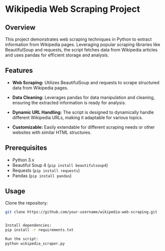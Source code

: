 # Wikipedia Web Scraping Project

## Overview

This project demonstrates web scraping techniques in Python to extract information from Wikipedia pages. Leveraging popular scraping libraries like BeautifulSoup and requests, the script fetches data from Wikipedia articles and uses pandas for efficient storage and analysis.

## Features

- **Web Scraping:** Utilizes BeautifulSoup and requests to scrape structured data from Wikipedia pages.
  
- **Data Cleaning:** Leverages pandas for data manipulation and cleaning, ensuring the extracted information is ready for analysis.

- **Dynamic URL Handling:** The script is designed to dynamically handle different Wikipedia URLs, making it adaptable for various topics.

- **Customizable:** Easily extendable for different scraping needs or other websites with similar HTML structures.

## Prerequisites

- Python 3.x
- Beautiful Soup 4 (`pip install beautifulsoup4`)
- Requests (`pip install requests`)
- Pandas (`pip install pandas`)

## Usage

   Clone the repository:

   ```bash
   git clone https://github.com/your-username/wikipedia-web-scraping.git


Install dependencies:
pip install -r requirements.txt

Run the script:
python wikipedia_scraper.py
